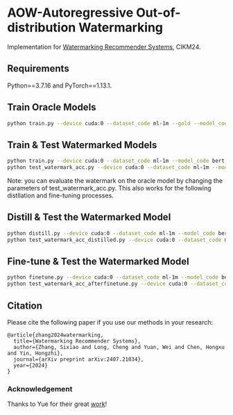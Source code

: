 # AOW-Autoregressive Out-of-distribution Watermarking

Implementation for [Watermarking Recommender Systems](https://arxiv.org/pdf/2407.21034), CIKM24.


## Requirements
Python==3.7.16 and PyTorch==1.13.1.


## Train Oracle Models

```bash
python train.py --device cuda:0 --dataset_code ml-1m --gold --model_code bert
```

## Train & Test Watermarked Models

```bash
python train.py --device cuda:0 --dataset_code ml-1m --model_code bert --number_ood_seqs 0.1 --number_ood_val_seqs 1.0 --pattern_len 5 --bottom_m 100 --method cold
python test_watermark_acc.py --device cuda:0 --dataset_code ml-1m --model_code bert --number_ood_seqs 0.1 --number_ood_val_seqs 1.0 --pattern_len 5 --bottom_m 100 --method cold
```
Note: you can evaluate the watermark on the oracle model by changing the parameters of test_watermark_acc.py. This also works for the following distllation and fine-tuning processes.

## Distill & Test the Watermarked Model

```bash
python distill.py --device cuda:0 --dataset_code ml-1m --model_code bert --bb_model_code bert --number_ood_seqs 0.1 --number_ood_val_seqs 1.0 --pattern_len 5 --bottom_m 100 --method cold
python test_watermark_acc_distilled.py --device cuda:0 --dataset_code ml-1m --model_code bert --bb_model_code bert --number_ood_seqs 0.1 --number_ood_val_seqs 1.0 --pattern_len 5 --bottom_m 100 --method cold
```

## Fine-tune & Test the Watermarked Model

```bash
python finetune.py --device cuda:0 --dataset_code ml-1m --model_code bert --number_ood_seqs 0.1 --number_ood_val_seqs 1.0 --pattern_len 5 --bottom_m 100 --method cold --finetune_ratio 0.1
python test_watermark_acc_afterfinetune.py --device cuda:0 --dataset_code ml-1m --model_code bert --number_ood_seqs 0.1 --number_ood_val_seqs 1.0 --pattern_len 5 --bottom_m 100 --method cold --finetune_ratio 0.1
```

## Citation
Please cite the following paper if you use our methods in your research:
```
@article{zhang2024watermarking,
  title={Watermarking Recommender Systems},
  author={Zhang, Sixiao and Long, Cheng and Yuan, Wei and Chen, Hongxu and Yin, Hongzhi},
  journal={arXiv preprint arXiv:2407.21034},
  year={2024}
}
```

### Acknowledgement
Thanks to Yue for their great [work](https://github.com/Yueeeeeeee/RecSys-Extraction-Attack)! 